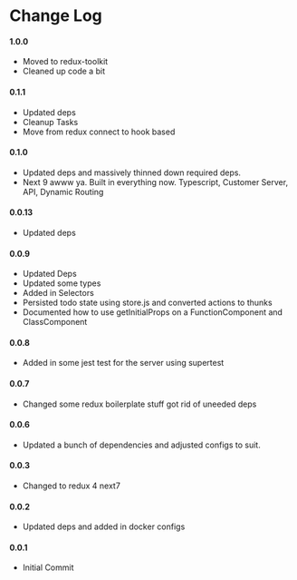 # Change Log
#### 1.0.0
- Moved to redux-toolkit
- Cleaned up code a bit

#### 0.1.1
- Updated deps 
- Cleanup Tasks
- Move from redux connect to hook based

#### 0.1.0
- Updated deps and massively thinned down required deps.
- Next 9 awww ya. Built in everything now. Typescript, Customer Server, API, Dynamic Routing

#### 0.0.13
- Updated deps

#### 0.0.9
- Updated Deps
- Updated some types
- Added in Selectors
- Persisted todo state using store.js and converted actions to thunks
- Documented how to use getInitialProps on a FunctionComponent and ClassComponent

#### 0.0.8
- Added in some jest test for the server using supertest

#### 0.0.7
- Changed some redux boilerplate stuff got rid of uneeded deps

#### 0.0.6
- Updated a bunch of dependencies and adjusted configs to suit.

#### 0.0.3
- Changed to redux 4 next7

#### 0.0.2
- Updated deps and added in docker configs

#### 0.0.1
- Initial Commit
